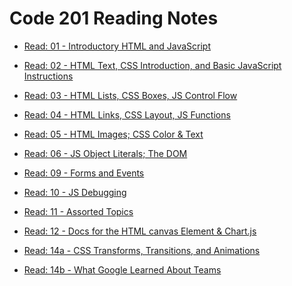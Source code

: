# Code 201 Reading Notes


-  [Read: 01 - Introductory HTML and JavaScript](https://github.com/MURADALSHORMAN/readme-201d19/blob/main/class01.md)

	
- [Read: 02 - HTML Text, CSS Introduction, and Basic JavaScript Instructions	](https://github.com/MURADALSHORMAN/readme-201d19/blob/main/calss02.md)


	
- [Read: 03 - HTML Lists, CSS Boxes, JS Control Flow](https://github.com/MURADALSHORMAN/reading-notes/blob/main/class02/Read:%2003%20-%20HTML%20Lists_CSS%20Boxes_JS%20Control%20Flow.md)




- [Read: 04 - HTML Links, CSS Layout, JS Functions](https://github.com/MURADALSHORMAN/reading-notes/blob/main/Read:%2004%20-%20HTML%20Links%2C%20CSS%20Layout%2C%20JS%20Functions.md)


-  [Read: 05 - HTML Images; CSS Color & Text]()


	

- [Read: 06 - JS Object Literals; The DOM]()



- [Read: 09 - Forms and Events]()



-  [Read: 10 - JS Debugging]()



- [Read: 11 - Assorted Topics]()


- [Read: 12 - Docs for the HTML canvas Element & Chart.js]()




- [Read: 14a - CSS Transforms, Transitions, and Animations]()
- [Read: 14b - What Google Learned About Teams]()



